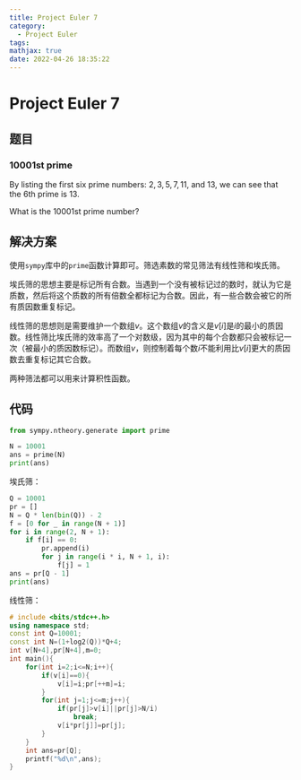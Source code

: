 ```yaml
---
title: Project Euler 7
category:
  - Project Euler
tags:
mathjax: true
date: 2022-04-26 18:35:22
---
```


<escape><!-- more --></escape>

# Project Euler 7

## 题目

### $10001\text{st}$ prime

By listing the first six prime numbers: $2, 3, 5, 7, 11$, and $13$, we can see that the $6\text{th}$ prime is $13$.

What is the $10 001\text{st}$ prime number?

## 解决方案

使用`sympy`库中的`prime`函数计算即可。筛选素数的常见筛法有线性筛和埃氏筛。

埃氏筛的思想主要是标记所有合数。当遇到一个没有被标记过的数时，就认为它是质数，然后将这个质数的所有倍数全都标记为合数。因此，有一些合数会被它的所有质因数重复标记。

线性筛的思想则是需要维护一个数组$v$。这个数组$v$的含义是$v[i]$是$i$的最小的质因数。线性筛比埃氏筛的效率高了一个对数级，因为其中的每个合数都只会被标记一次（被最小的质因数标记）。而数组$v$，则控制着每个数$i$不能利用比$v[i]$更大的质因数去重复标记其它合数。

两种筛法都可以用来计算积性函数。

## 代码

```Python
from sympy.ntheory.generate import prime

N = 10001
ans = prime(N)
print(ans)
```

埃氏筛：

```Python
Q = 10001
pr = []
N = Q * len(bin(Q)) - 2
f = [0 for _ in range(N + 1)]
for i in range(2, N + 1):
    if f[i] == 0:
        pr.append(i)
        for j in range(i * i, N + 1, i):
            f[j] = 1
ans = pr[Q - 1]
print(ans)
```
线性筛：

```C++
# include <bits/stdc++.h>
using namespace std;
const int Q=10001;
const int N=(1+log2(Q))*Q+4;
int v[N+4],pr[N+4],m=0;
int main(){
    for(int i=2;i<=N;i++){
        if(v[i]==0){
            v[i]=i;pr[++m]=i;
        }
        for(int j=1;j<=m;j++){
            if(pr[j]>v[i]||pr[j]>N/i)
                break;
            v[i*pr[j]]=pr[j];
        }
    }
    int ans=pr[Q];
    printf("%d\n",ans);
}

```